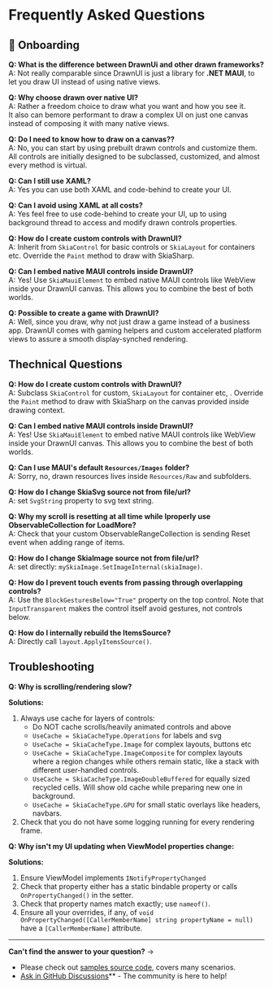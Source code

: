 # Frequently Asked Questions

## 🤔 Onboarding

**Q: What is the difference between DrawnUi and other drawn frameworks?**  
A: Not really comparable since DrawnUI is just a library for **.NET MAUI**, to let you draw UI instead of using native views.

**Q: Why choose drawn over native UI?**  
A: Rather a freedom choice to draw what you want and how you see it.  
It also can bemore performant to draw a complex UI on just one canvas instead of composing it with many native views.

**Q: Do I need to know how to draw on a canvas??**  
A: No, you can start by using prebuilt drawn controls and customize them. All controls are initially designed to be subclassed, customized, and almost every method is virtual. 

**Q: Can I still use XAML?**  
A: Yes you can use both XAML and code-behind to create your UI.  

**Q: Can I avoid using XAML at all costs?**  
A: Yes feel free to use code-behind to create your UI, up to using background thread to access and modify drawn controls properties.

**Q: How do I create custom controls with DrawnUI?**  
A: Inherit from `SkiaControl` for basic controls or `SkiaLayout` for containers etc. Override the `Paint` method to draw with SkiaSharp.

**Q: Can I embed native MAUI controls inside DrawnUI?**  
A: Yes! Use `SkiaMauiElement` to embed native MAUI controls like WebView inside your DrawnUI canvas. This allows you to combine the best of both worlds.

**Q: Possible to create a game with DrawnUI?**  
A: Well, since you draw, why not just draw a game instead of a business app. DrawnUI comes with gaming helpers and custom accelerated platform views to assure a smooth display-synched rendering.

## Thechnical Questions

**Q: How do I create custom controls with DrawnUI?**  
A: Subclass `SkiaControl` for custom, `SkiaLayout` for container etc, . Override the `Paint` method to draw with SkiaSharp on the canvas provided inside drawing context.

**Q: Can I embed native MAUI controls inside DrawnUI?**  
A: Yes! Use `SkiaMauiElement` to embed native MAUI controls like WebView inside your DrawnUI canvas. This allows you to combine the best of both worlds.

**Q: Can I use MAUI's default `Resources/Images` folder?**  
A: Sorry, no, drawn resources lives inside `Resources/Raw` and subfolders.

**Q: How do I change SkiaSvg source not from file/url?**  
A: set `SvgString` property to svg text string.

**Q: Why my scroll is resetting at all time while Iproperly use ObservableCollection for LoadMore?**  
A: Check that your custom ObservableRangeCollection is sending Reset event when adding range of items.

**Q: How do I change SkiaImage source not from file/url?**  
A: set directly: `mySkiaImage.SetImageInternal(skiaImage)`.

**Q: How do I prevent touch events from passing through overlapping controls?**  
A: Use the `BlockGesturesBelow="True"` property on the top control. Note that `InputTransparent` makes the control itself avoid gestures, not controls below.

**Q: How do I internally rebuild the ItemsSource?**  
A: Directly call `layout.ApplyItemsSource()`.

## Troubleshooting
 
**Q: Why is scrolling/rendering slow?**  

**Solutions:**
1. Always use cache for layers of controls:
   * Do NOT cache scrolls/heavily animated controls and above
   * `UseCache = SkiaCacheType.Operations` for labels and svg
   * `UseCache = SkiaCacheType.Image` for complex layouts, buttons etc
   * `UseCache = SkiaCacheType.ImageComposite` for complex layouts where a region changes while others remain static, like a stack with different user-handled controls.
   * `UseCache = SkiaCacheType.ImageDoubleBuffered` for equally sized recycled cells. Will show old cache while preparing new one in background.
   * `UseCache = SkiaCacheType.GPU` for small static overlays like headers, navbars.
2. Check that you do not have some logging running for every rendering frame.

**Q: Why isn't my UI updating when ViewModel properties change:**  

**Solutions:**
1. Ensure ViewModel implements `INotifyPropertyChanged`
2. Check that property either has a static bindable property or calls `OnPropertyChanged()` in the setter.
3. Check that property names match exactly; use `nameof()`.
4. Ensure all your overrides, if any, of `void OnPropertyChanged([CallerMemberName] string propertyName = null)` have a `[CallerMemberName]` attribute.

---


**Can't find the answer to your question?** → 
* Please check out [samples source code](samples.md), covers many scenarios.
* [Ask in GitHub Discussions](https://github.com/taublast/DrawnUi/discussions)** - The community is here to help!



